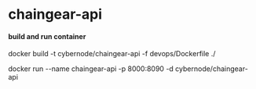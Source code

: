 # chaingear-api

#### build and run container
   docker build -t cybernode/chaingear-api -f devops/Dockerfile ./
   
   docker run --name chaingear-api -p 8000:8090 -d cybernode/chaingear-api